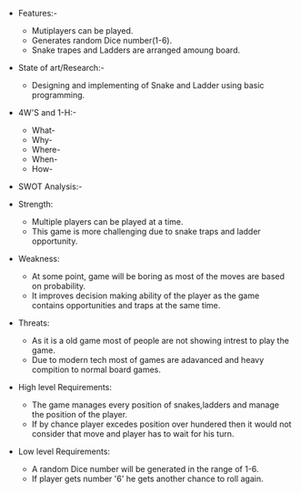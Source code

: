 * Features:-
   * Mutiplayers can be played. 
   * Generates random Dice number(1-6).
   * Snake trapes and Ladders are arranged amoung board.

* State of art/Research:-
   * Designing and implementing of Snake and Ladder using basic programming.

* 4W'S and 1-H:-
  * What-
  * Why-
  * Where-
  * When-
  * How-

* SWOT Analysis:-

* Strength:
   * Multiple players can be played at a time.
   * This game is more challenging due to snake traps and ladder opportunity.

* Weakness:
    * At some point, game will be boring as most of the moves are based on probability.
    * It improves decision making ability of the player as the game contains opportunities and traps at the same time.

* Threats:
    * As it is a old game most of people are not showing intrest to play the game.
    * Due to modern tech most of games are adavanced and heavy compition to normal board games. 

* High level Requirements:
    * The game manages every position of snakes,ladders and manage the position of the player.
    * If by chance player excedes position over hundered then it would not consider that move and player has to wait for his turn.

* Low level Requirements:
    * A random Dice number will be generated in the range of 1-6.
    * If player gets number '6' he gets another chance to roll again.
